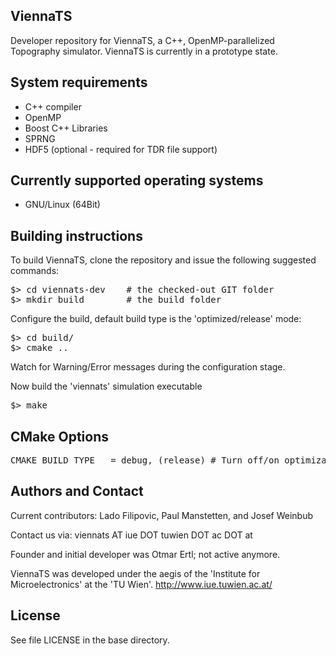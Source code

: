 ViennaTS
--------------------------

Developer repository for ViennaTS, a C++, OpenMP-parallelized Topography simulator.
ViennaTS is currently in a prototype state.

System requirements
--------------------------

* C++ compiler
* OpenMP
* Boost C++ Libraries
* SPRNG 
* HDF5 (optional - required for TDR file support)

Currently supported operating systems
--------------------------
* GNU/Linux (64Bit)

Building instructions
--------------------------

To build ViennaTS, clone the repository and issue the following suggested commands:

<pre>
$> cd viennats-dev    # the checked-out GIT folder
$> mkdir build        # the build folder
</pre>

Configure the build, default build type is the 'optimized/release' mode:
<pre>
$> cd build/
$> cmake ..
</pre>
Watch for Warning/Error messages during the configuration stage.

Now build the 'viennats' simulation executable 
<pre>
$> make 
</pre>

CMake Options
--------------------------

<pre>
CMAKE_BUILD_TYPE   = debug, (release) # Turn off/on optimizations (default: release, i.e., optimized mode)
</pre>

Authors and Contact
------------------------

Current contributors: Lado Filipovic, Paul Manstetten, and Josef Weinbub

Contact us via: viennats AT iue DOT tuwien DOT ac DOT at

Founder and initial developer was Otmar Ertl; not active anymore.

ViennaTS was developed under the aegis of the 'Institute for Microelectronics' at the 'TU Wien'.
http://www.iue.tuwien.ac.at/

License
--------------------------
See file LICENSE in the base directory.
